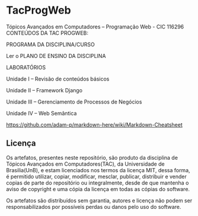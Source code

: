 # TacProgWeb
Tópicos Avançados em Computadores – Programação Web - CIC 116296
CONTEÚDOS DA TAC PROGWEB:

PROGRAMA DA DISCIPLINA/CURSO

Ler o PLANO DE ENSINO DA DISCIPLINA 

LABORATÓRIOS

Unidade I – Revisão de conteúdos básicos

Unidade II – Framework Django

Unidade III – Gerenciamento de Processos de Negócios

Unidade IV – Web Semântica

https://github.com/adam-p/markdown-here/wiki/Markdown-Cheatsheet

## Licença 

Os artefatos, presentes neste repositório, são produto da disciplina de Tópicos Avançados em Computadores(TAC), da Universidade de Brasilia(UnB), e estam licenciados nos termos da licença MIT, dessa forma, é permitido utilizar, copiar, modificar, mesclar, publicar, distribuir e vender copias de parte do repositório ou integralmente, desde de que mantenha o aviso de copyright e uma cópia da licença em todas as cópias do software.

Os artefatos são distribuídos sem garantia, autores e licença não podem ser responsabilizados por possíveis perdas ou danos pelo uso do software.

